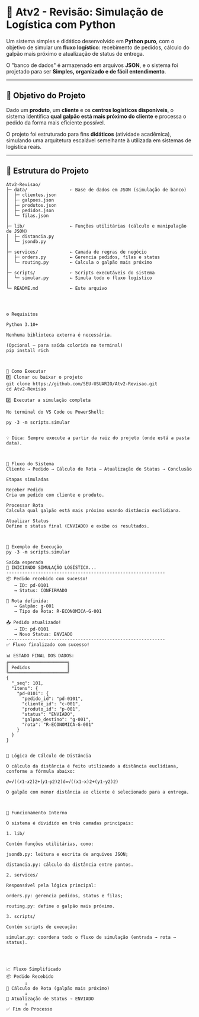 # 🚚 **Atv2 - Revisão: Simulação de Logística com Python**

Um sistema simples e didático desenvolvido em **Python puro**, com o objetivo de simular um **fluxo logístico**: recebimento de pedidos, cálculo do galpão mais próximo e atualização de status de entrega.  

O "banco de dados" é armazenado em arquivos **JSON**, e o sistema foi projetado para ser **Simples, organizado e de fácil entendimento**.

---

## 🧭 **Objetivo do Projeto**

Dado um **produto**, um **cliente** e os **centros logísticos disponíveis**, o sistema identifica **qual galpão está mais próximo do cliente** e processa o pedido da forma mais eficiente possível.

O projeto foi estruturado para fins **didáticos** (atividade acadêmica), simulando uma arquitetura escalável semelhante à utilizada em sistemas de logística reais.

---

## 🧩 **Estrutura do Projeto**

```plaintext
Atv2-Revisao/
├─ data/                ← Base de dados em JSON (simulação de banco)
│  ├─ clientes.json
│  ├─ galpoes.json
│  ├─ produtos.json
│  ├─ pedidos.json
│  └─ filas.json
│
├─ lib/                 ← Funções utilitárias (cálculo e manipulação de JSON)
│  ├─ distancia.py
│  └─ jsondb.py
│
├─ services/            ← Camada de regras de negócio
│  ├─ orders.py         ← Gerencia pedidos, filas e status
│  └─ routing.py        ← Calcula o galpão mais próximo
│
├─ scripts/             ← Scripts executáveis do sistema
│  └─ simular.py        ← Simula todo o fluxo logístico
│
└─ README.md            ← Este arquivo




⚙️ Requisitos

Python 3.10+

Nenhuma biblioteca externa é necessária.

(Opcional — para saída colorida no terminal)
pip install rich



🚀 Como Executar
1️⃣ Clonar ou baixar o projeto
git clone https://github.com/SEU-USUARIO/Atv2-Revisao.git
cd Atv2-Revisao

2️⃣ Executar a simulação completa

No terminal do VS Code ou PowerShell:

py -3 -m scripts.simular


💡 Dica: Sempre execute a partir da raiz do projeto (onde está a pasta data).



🔁 Fluxo do Sistema
Cliente → Pedido → Cálculo de Rota → Atualização de Status → Conclusão

Etapas simuladas

Receber Pedido
Cria um pedido com cliente e produto.

Processar Rota
Calcula qual galpão está mais próximo usando distância euclidiana.

Atualizar Status
Define o status final (ENVIADO) e exibe os resultados.



🧮 Exemplo de Execução
py -3 -m scripts.simular

Saída esperada
🚚 INICIANDO SIMULAÇÃO LOGÍSTICA...
------------------------------------------------------------
📦 Pedido recebido com sucesso!
   → ID: pd-0101
   → Status: CONFIRMADO

🧭 Rota definida:
   → Galpão: g-001
   → Tipo de Rota: R-ECONOMICA-G-001

📤 Pedido atualizado!
   → ID: pd-0101
   → Novo Status: ENVIADO
------------------------------------------------------------
✅ Fluxo finalizado com sucesso!

📊 ESTADO FINAL DOS DADOS:
╔══════════════════════╗
║ Pedidos              ║
╚══════════════════════╝
{
  "_seq": 101,
  "itens": {
    "pd-0101": {
      "pedido_id": "pd-0101",
      "cliente_id": "c-001",
      "produto_id": "p-001",
      "status": "ENVIADO",
      "galpao_destino": "g-001",
      "rota": "R-ECONOMICA-G-001"
    }
  }
}


🧠 Lógica de Cálculo de Distância

O cálculo da distância é feito utilizando a distância euclidiana, conforme a fórmula abaixo:

𝑑=√((𝑥1−𝑥2)2+(𝑦1−𝑦2)2)d=√((x1−x)2+(y1−y2)2)

O galpão com menor distância ao cliente é selecionado para a entrega.



💾 Funcionamento Interno

O sistema é dividido em três camadas principais:

1. lib/

Contém funções utilitárias, como:

jsondb.py: leitura e escrita de arquivos JSON;

distancia.py: cálculo da distância entre pontos.

2. services/

Responsável pela lógica principal:

orders.py: gerencia pedidos, status e filas;

routing.py: define o galpão mais próximo.

3. scripts/

Contém scripts de execução:

simular.py: coordena todo o fluxo de simulação (entrada → rota → status).




📈 Fluxo Simplificado
📦 Pedido Recebido
       ↓
🧭 Cálculo de Rota (galpão mais próximo)
       ↓
🚚 Atualização de Status → ENVIADO
       ↓
✅ Fim do Processo
